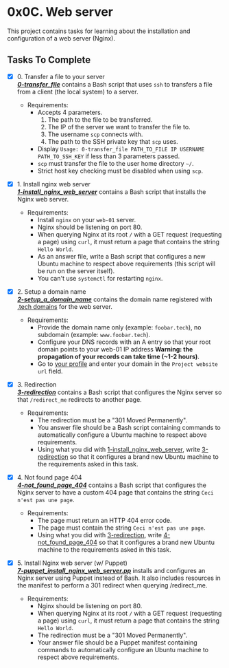 # 0x0C. Web server
This project contains tasks for learning about the installation and configuration of a web server (Nginx).

## Tasks To Complete

+ [x] 0\. Transfer a file to your server<br/>_**[0-transfer_file](0-transfer_file)**_ contains a Bash script that uses `ssh` to transfers a file from a client (the local system) to a server.
  + Requirements:
    + Accepts 4 parameters.
      1. The path to the file to be transferred.
      2. The  IP of the server we want to transfer the file to.
      3. The username `scp` connects with.
      4. The path to the SSH private key that `scp` uses.
    + Display `Usage: 0-transfer_file PATH_TO_FILE IP USERNAME PATH_TO_SSH_KEY` if less than 3 parameters passed.
    + `scp` must transfer the file to the user home directory `~/`.
    + Strict host key checking must be disabled when using `scp`.

+ [x] 1\. Install nginx web server<br/>_**[1-install_nginx_web_server](1-install_nginx_web_server)**_ contains a Bash script that installs the Nginx web server.
  + Requirements:
    + Install `nginx` on your `web-01` server.
    + Nginx should be listening on port 80.
    + When querying Nginx at its root `/` with a GET request (requesting a page) using `curl`, it must return a page that contains the string `Hello World`.
    + As an answer file, write a Bash script that configures a new Ubuntu machine to respect above requirements (this script will be run on the server itself).
    + You can't use `systemctl` for restarting `nginx`.

+ [x] 2\. Setup a domain name<br/>_**[2-setup_a_domain_name](2-setup_a_domain_name)**_ contains the domain name registered with [.tech domains](https://get.tech) for the web server.
  + Requirements:
    + Provide the domain name only (example: `foobar.tech`), no subdomain (example: `www.foobar.tech`).
    + Configure your DNS records with an A entry so that your root domain points to your web-01 IP address **Warning: the propagation of your records can take time (~1-2 hours)**.
    + Go to [your profile](https://alx-intranet.hbtn.io/users/my_profile) and enter your domain in the `Project website url` field.

+ [x] 3\. Redirection<br/>_**[3-redirection](3-redirection)**_ contains a Bash script that configures the Nginx server so that `/redirect_me` redirects to another page.
  + Requirements:
    + The redirection must be a "301 Moved Permanently".
    + You answer file should be a Bash script containing commands to automatically configure a Ubuntu machine to respect above requirements.
    + Using what you did with [1-install_nginx_web_server](1-install_nginx_web_server), write [3-redirection](3-redirection) so that it configures a brand new Ubuntu machine to the requirements asked in this task.

+ [x] 4\. Not found page 404<br/>_**[4-not_found_page_404](4-not_found_page_404)**_ contains a Bash script that configures the Nginx server to have a custom 404 page that contains the string `Ceci n'est pas une page`.
  + Requirements:
    + The page must return an HTTP 404 error code.
    + The page must contain the string `Ceci n'est pas une page`.
    + Using what you did with [3-redirection](3-redirection), write [4-not_found_page_404](4-not_found_page_404) so that it configures a brand new Ubuntu machine to the requirements asked in this task.

+ [x] 5\. Install Nginx web server (w/ Puppet)<br/>_**[7-puppet_install_nginx_web_server.pp](7-puppet_install_nginx_web_server.pp)**_ installs and configures an Nginx server using Puppet instead of Bash. It also includes resources in the manifest to perform a 301 redirect when querying /redirect_me.
  + Requirements:
    + Nginx should be listening on port 80.
    + When querying Nginx at its root `/` with a GET request (requesting a page) using `curl`, it must return a page that contains the string `Hello World`.
    + The redirection must be a "301 Moved Permanently".
    + Your answer file should be a Puppet manifest containing commands to automatically configure an Ubuntu machine to respect above requirements.